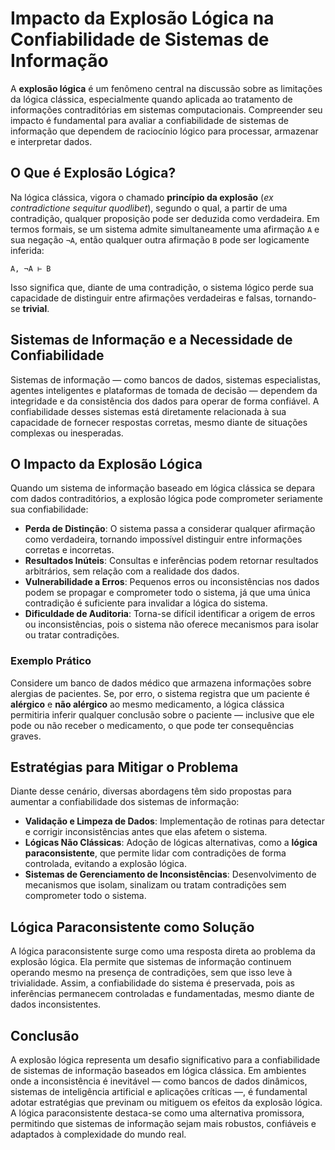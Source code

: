 
# Impacto da Explosão Lógica na Confiabilidade de Sistemas de Informação

A **explosão lógica** é um fenômeno central na discussão sobre as limitações da lógica clássica, especialmente quando aplicada ao tratamento de informações contraditórias em sistemas computacionais. Compreender seu impacto é fundamental para avaliar a confiabilidade de sistemas de informação que dependem de raciocínio lógico para processar, armazenar e interpretar dados.

## O Que é Explosão Lógica?

Na lógica clássica, vigora o chamado **princípio da explosão** (*ex contradictione sequitur quodlibet*), segundo o qual, a partir de uma contradição, qualquer proposição pode ser deduzida como verdadeira. Em termos formais, se um sistema admite simultaneamente uma afirmação `A` e sua negação `¬A`, então qualquer outra afirmação `B` pode ser logicamente inferida:

```
A, ¬A ⊢ B
```

Isso significa que, diante de uma contradição, o sistema lógico perde sua capacidade de distinguir entre afirmações verdadeiras e falsas, tornando-se **trivial**.

## Sistemas de Informação e a Necessidade de Confiabilidade

Sistemas de informação — como bancos de dados, sistemas especialistas, agentes inteligentes e plataformas de tomada de decisão — dependem da integridade e da consistência dos dados para operar de forma confiável. A confiabilidade desses sistemas está diretamente relacionada à sua capacidade de fornecer respostas corretas, mesmo diante de situações complexas ou inesperadas.

## O Impacto da Explosão Lógica

Quando um sistema de informação baseado em lógica clássica se depara com dados contraditórios, a explosão lógica pode comprometer seriamente sua confiabilidade:

- **Perda de Distinção**: O sistema passa a considerar qualquer afirmação como verdadeira, tornando impossível distinguir entre informações corretas e incorretas.
- **Resultados Inúteis**: Consultas e inferências podem retornar resultados arbitrários, sem relação com a realidade dos dados.
- **Vulnerabilidade a Erros**: Pequenos erros ou inconsistências nos dados podem se propagar e comprometer todo o sistema, já que uma única contradição é suficiente para invalidar a lógica do sistema.
- **Dificuldade de Auditoria**: Torna-se difícil identificar a origem de erros ou inconsistências, pois o sistema não oferece mecanismos para isolar ou tratar contradições.

### Exemplo Prático

Considere um banco de dados médico que armazena informações sobre alergias de pacientes. Se, por erro, o sistema registra que um paciente é **alérgico** e **não alérgico** ao mesmo medicamento, a lógica clássica permitiria inferir qualquer conclusão sobre o paciente — inclusive que ele pode ou não receber o medicamento, o que pode ter consequências graves.

## Estratégias para Mitigar o Problema

Diante desse cenário, diversas abordagens têm sido propostas para aumentar a confiabilidade dos sistemas de informação:

- **Validação e Limpeza de Dados**: Implementação de rotinas para detectar e corrigir inconsistências antes que elas afetem o sistema.
- **Lógicas Não Clássicas**: Adoção de lógicas alternativas, como a **lógica paraconsistente**, que permite lidar com contradições de forma controlada, evitando a explosão lógica.
- **Sistemas de Gerenciamento de Inconsistências**: Desenvolvimento de mecanismos que isolam, sinalizam ou tratam contradições sem comprometer todo o sistema.

## Lógica Paraconsistente como Solução

A lógica paraconsistente surge como uma resposta direta ao problema da explosão lógica. Ela permite que sistemas de informação continuem operando mesmo na presença de contradições, sem que isso leve à trivialidade. Assim, a confiabilidade do sistema é preservada, pois as inferências permanecem controladas e fundamentadas, mesmo diante de dados inconsistentes.

## Conclusão

A explosão lógica representa um desafio significativo para a confiabilidade de sistemas de informação baseados em lógica clássica. Em ambientes onde a inconsistência é inevitável — como bancos de dados dinâmicos, sistemas de inteligência artificial e aplicações críticas —, é fundamental adotar estratégias que previnam ou mitiguem os efeitos da explosão lógica. A lógica paraconsistente destaca-se como uma alternativa promissora, permitindo que sistemas de informação sejam mais robustos, confiáveis e adaptados à complexidade do mundo real.

